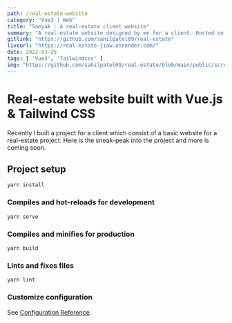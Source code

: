 ```yaml
---
path: /real-estate-website
category: "Vue3 | Web"
title: "Samyak : A real-estate client website"
summary: "A real-estate website designed by me for a client. Hosted on Render.com"
gitlink: "https://github.com/sahilpatel09/real-estate"
liveurl: "https://real-estate-jiaw.onrender.com/"
date: 2022-03-25
tags: [ 'Vue3', 'Tailwindcss' ]
img: "https://github.com/sahilpatel09/real-estate/blob/main/public/screely-1654527222406.png?raw=true"
---
```


# Real-estate website built with Vue.js & Tailwind CSS
Recently I built a project for a client which consist of a basic website for a real-estate project. Here is the sneak-peak into the project and more is coming soon.


## Project setup
```
yarn install
```

### Compiles and hot-reloads for development
```
yarn serve
```

### Compiles and minifies for production
```
yarn build
```

### Lints and fixes files
```
yarn lint
```

### Customize configuration
See [Configuration Reference](https://cli.vuejs.org/config/).
